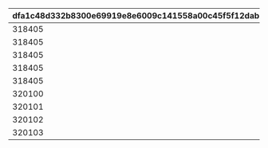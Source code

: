 |dfa1c48d332b8300e69919e8e6009c141558a00c45f5f12dab5c8b29b62fd2d9|aa36551f5eff35c20fff789058831bf45fbc1a9d3ad87d1438284f1075be9a5a|46bb43962c43c1bcf386d8dd11a9a50e1acf92bd1f8ab4cf40206d70188a5fc0|0b053efd4609269e5c99138be449390101aa33db0d3f1941e36ce72d36e79e4b|096baa5c3966b4034b6700ef5a5b3e42d2e9f32a389d8c1fdcb0a56fd84125fa|2a07a2de2d0f772a6903b5e7ca4cb41e35e26ac44d2a9fbb8b62c02b98d14e93|8dbf23e5758134a58eaa4f8f9f14f2da822de8986103f7481639a49bc0d482ed|ce94ca847e081228cd58de44866520c4cf9d27a8a48d4a49754534884551b786|f0742cea00c79b9df30f8593811c9ad68b85a4f2b92e2f6858720a0f7b21623b|66bbeaa2a4e9a7ec6a1c6c36c1afdc829ba5258953d4c9088de937b32cd935ca|a3022e54a5ba26506105dc24bff81c7ca2d0d4580897e0e324794bfd491122e5|cf5c32f7e066ba1e16a929ad1ca337beb31c502f32bff0bc7f8922fb8cf13753|34fff87ec965c46cd078421bb89ab2c2164ac0fa9ef49370fd8928b6dd47e66f|971f755eda75d300cf023b25cdf9c389242668cbd6cef458b00ad5bb6de7ef4f|09642640abdbb87607e4d33f4b7be9324f4aad19a0547eda764e570b1b24ef8e|cf42d80d945c2b6736d3b27e974a339d8cae727616f1b95f0a8eacc4ee8c4b78|432f6ec4b6eddae1e87e7044eb854a4eac91ce0b36229d43f732ac6d6e6f6068|0393b85e0d85616b23a1b3a264c1fe41c6896a9cce475b351f2536cf69ad117e|892a57fe6437f8d749af5be76174de1ac1430eab556dca965510ebe5bd6f3227|2f4445e1b0cacc3399d1898463dfe97f34cf9254c6188e6a140cb70b0180dc8a|1470baac6d048978d01e1a3f8bab9f386ca8893f4683fbca24f6c00b55d3b297|
| --- | --- | --- | --- | --- | --- | --- | --- | --- | --- | --- | --- | --- | --- | --- | --- | --- | --- | --- | --- | --- |
|318405|20|0|0|318405|501010091|1|1|2|0|103232|0.85|1|0.8|-50|31009005|103232|40|20|2|5|
|318405|20|0|0|318405|501010092|2|1|3|0|103232|0.85|2|0.8|-50|31009005|103232|40|20|2|5|
|318405|20|0|0|318405|501010093|3|1|4|0|103232|0.85|3|0.8|-50|31009005|103232|40|20|2|5|
|318405|20|0|0|318405|501010094|4|1|1|0|103232|0.85|4|0.8|-50|31009005|103232|40|20|2|5|
|318405|0|0|0|318405|501010095|5|0|0|0|103232|0.85|5|0.8|-50|31009005|103232|40|20|0|0|
|320100|0|10|90|320100|501010101|1|0|2|0|103371|1.5|6|1.5|-50|31010005|103371|0|20|2|0|
|320101|0|10|90|320101|501010102|2|0|3|0|103372|1.5|7|1.5|-50|31010005|103372|0|20|2|0|
|320102|0|10|90|320102|501010103|3|0|4|0|103373|1.5|8|1.5|-50|31010005|103373|0|20|2|0|
|320103|0|10|90|320103|501010104|4|0|1|0|103374|1.5|9|1.5|-50|31010005|103374|0|20|2|0|